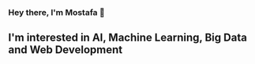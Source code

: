 ### Hey there, I'm Mostafa 👋  <div align = 'right'>![]()</div>

## I'm interested in AI, Machine Learning, Big Data and Web Development
